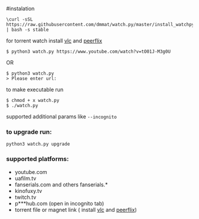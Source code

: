 #instalation

```
\curl -sSL https://raw.githubusercontent.com/dmmat/watch.py/master/install_watchpy.sh | bash -s stable
```

for torrent watch install [vlc](https://www.videolan.org/vlc/#download) and [peerflix](https://www.npmjs.com/package/peerflix)

```
$ python3 watch.py https://www.youtube.com/watch?v=tO01J-M3g0U
```

OR 

```
$ python3 watch.py
> Please enter url: 
```


to make executable run 
``` 
$ chmod + x watch.py 
$ ./watch.py
```

supported additional params like ```--incognito```

### to upgrade run:

``` python3 watch.py upgrade ```

### supported platforms:

- youtube.com
- uafilm.tv
- fanserials.com and others fanserials.*
- kinofuxy.tv
- twitch.tv
- p***hub.com (open in incognito tab)
- torrent file or magnet link ( install [vlc](https://www.videolan.org/vlc/#download) and [peerflix](https://www.npmjs.com/package/peerflix))